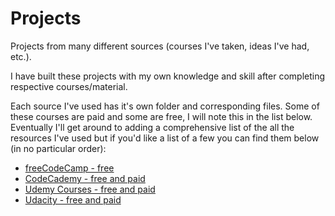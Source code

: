 # Projects

Projects from many different sources (courses I've taken, ideas I've had, etc.).

I have built these projects with my own knowledge and skill after completing respective courses/material.

Each source I've used has it's own folder and corresponding files. Some of these courses are paid and some are free, I will note this in the list below. Eventually I'll get around to adding a comprehensive list of the all the resources I've used but if you'd like a list of a few you can find them below (in no particular order):

<ul>
<li><a href="https://www.freecodecamp.org" target="_blank">freeCodeCamp - free</a></li>
<li><a href="https://www.codecademy.com" target="_blank">CodeCademy - free and paid</a></li>
<li><a href="https://www.udemy.com" target="_blank">Udemy Courses - free and paid</a></li>
<li><a href="https://www.udacity.com" target="_blank">Udacity - free and paid</a></li>
</ul>
